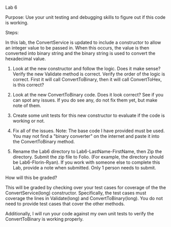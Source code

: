 Lab 6

Purpose: 
Use your unit testing and debugging skills to figure out if this code is working.

Steps:

In this lab, the ConvertService is updated to include a constructor to allow an integer value to be passed in.  When this occurs, the value is then converted into binary string and the binary string is used to convert the hexadecimal value.

1. Look at the new constructor and follow the logic.  Does it make sense?
   Verify the new Validate method is correct.
   Verify the order of the logic is correct.  First it will call ConvertToBinary, then it will call ConvertToHex, is this correct?

2. Look at the new ConvertToBinary code.  Does it look correct?  See if you can spot any issues.  If you do see any, do not fix them yet, but make note of them.

3. Create some unit tests for this new constructor to evaluate if the code is working or not.

4. Fix all of the issues.  Note: The base code I have provided must be used.  You may not find a "binary converter" on the internet and paste it into the ConvertToBinary method. 

5. Rename the Lab6 directory to Lab6-LastName-FirstName, then Zip the directory.  Submit the zip file to Folio.  (For example, the directory should be Lab6-Florin-Ryan).  If you work with someone else to complete this Lab, provide a note when submitted.  Only 1 person needs to submit.


How will this be graded?

This will be graded by checking over your test cases for coverage of the the ConvertService(long) constructor.  Specifically, the test cases must coverage the lines in Validate(long) and ConvertToBinary(long).  You do not need to provide test cases that cover the other methods.

Additionally, I will run your code against my own unit tests to verify the ConvertToBinary is working properly.
